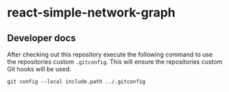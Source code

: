# react-simple-network-graph

## Developer docs

After checking out this repository execute the following command to use the repositories custom `.gitconfig`.
This will ensure the repositories custom Git hooks will be used.

```
git config --local include.path ../.gitconfig
```
